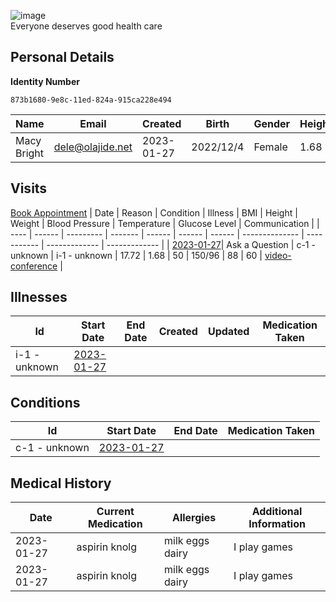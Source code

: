 
![image](https://user-images.githubusercontent.com/110731/191966461-b80f054f-0bb3-41b5-b549-10c34c46387b.png)  
Everyone deserves good health care

## Personal Details

**Identity Number**
````
873b1680-9e8c-11ed-824a-915ca228e494  
````

| Name | Email | Created | Birth | Gender | Height |
| ---- | ----- | ------- | ----- | ------ | ------ |
| Macy Bright| <dele@olajide.net> | 2023-01-27   | 2022/12/4| Female | 1.68 |

## Visits
[Book Appointment](https://github.com/project-deserve/clinic-alpha-one/issues/new?assignees=&labels=appointment&template=book-appointment.yml)
| Date | Reason | Condition | Illness | BMI    | Height | Weight | Blood Pressure | Temperature | Glucose Level | Communication | 
| ---- | ------ | --------- | ------- | ------ | ------ | ------ | -------------- | ----------- | ------------- | ------------- | 
| <a href="https://github.com/project-deserve/clinic-alpha-one/issues/100">2023-01-27</a>| Ask a Question | c-1 - unknown    | i-1 - unknown  | 17.72 | 1.68 | 50 | 150/96          | 88       | 60         | [video-conference](https://pade.chat:5443/ofmeet/873b1680-9e8c-11ed-824a-915ca228e494-100)       | 

## Illnesses

| Id    | Start Date | End Date | Created | Updated | Medication Taken | 
| ---   | ---------- | -------- | ------- | ------- | ---------------- | 
| i-1 - unknown| <a href="https://github.com/project-deserve/clinic-alpha-one/issues/100">2023-01-27</a>      |          |         |         |                  | 

## Conditions

| Id    | Start Date | End Date | Medication Taken | 
| ---   | ---------- | -------- | ---------------- | 
| c-1 - unknown| <a href="https://github.com/project-deserve/clinic-alpha-one/issues/100">2023-01-27</a>      |          |                  | 

## Medical History

| Date  | Current Medication | Allergies | Additional Information | 
| ----- | ------------------ | --------- | ---------------------- | 
| 2023-01-27| aspirin knolg              | milk eggs dairy    |  I play games               | 
| 2023-01-27| aspirin knolg              | milk eggs dairy    |  I play games               | 